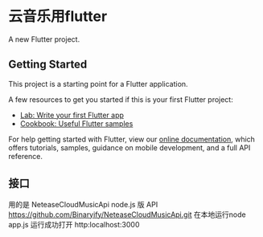 # 云音乐用flutter

A new Flutter project.

## Getting Started

This project is a starting point for a Flutter application.

A few resources to get you started if this is your first Flutter project:

- [Lab: Write your first Flutter app](https://flutter.io/docs/get-started/codelab)
- [Cookbook: Useful Flutter samples](https://flutter.io/docs/cookbook)

For help getting started with Flutter, view our 
[online documentation](https://flutter.io/docs), which offers tutorials, 
samples, guidance on mobile development, and a full API reference.

## 接口

用的是 NeteaseCloudMusicApi node.js 版 API 
https://github.com/Binaryify/NeteaseCloudMusicApi.git 
在本地运行node app.js  运行成功打开 http:localhost:3000
